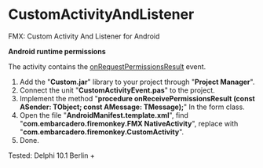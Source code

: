 # CustomActivityAndListener
FMX: Custom Activity And Listener for Android

**Android runtime permissions**

The activity contains the [onRequestPermissionsResult](https://developer.android.com/reference/android/app/Activity.html#onRequestPermissionsResult(int,%20java.lang.String[],%20int[])) event.

1) Add the "**Custom.jar**" library to your project through "**Project Manager**".
2) Connect the unit "**CustomActivityEvent.pas**" to the project.
3) Implement the method "**procedure onReceivePermissionsResult (const ASender: TObject; const AMessage: TMessage);**" In the form class.
4) Open the file "**AndroidManifest.template.xml**", find "**com.embarcadero.firemonkey.FMX NativeActivity**", replace with "**com.embarcadero.firemonkey.CustomActivity**".
5) Done.

Tested: Delphi 10.1 Berlin +